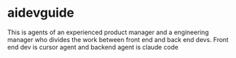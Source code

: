 # aidevguide
This is agents of an experienced product manager and a engineering manager who divides the work between front end and back end devs. Front end dev is cursor agent and backend agent is claude code
